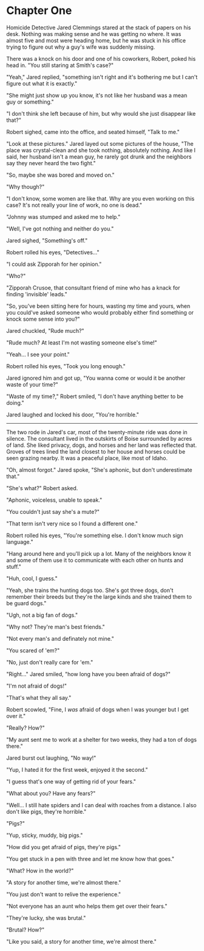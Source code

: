 # Chapter One

Homicide Detective Jared Clemmings stared at the stack of papers on his desk. Nothing was making sense and he was getting no where. It was almost five and most were heading home, but he was stuck in his office trying to figure out why a guy's wife was suddenly missing.

There was a knock on his door and one of his coworkers, Robert, poked his head in. "You still staring at Smith's case?"

"Yeah," Jared replied, "something isn't right and it's bothering me but I can't figure out what it is exactly."

"She might just show up you know, it's not like her husband was a mean guy or something."

"I don't think she left because of him, but why would she just disappear like that?"

Robert sighed, came into the office, and seated himself, "Talk to me."

"Look at these pictures." Jared layed out some pictures of the house, "The place was crystal-clean and she took nothing, absolutely nothing. And like I said, her husband isn't a mean guy, he rarely got drunk and the neighbors say they never heard the two fight."

"So, maybe she was bored and moved on."

"Why though?"

"I don't know, some women are like that. Why are you even working on this case? It's not really your line of work, no one is dead."

"Johnny was stumped and asked me to help."

"Well, I've got nothing and neither do you."

Jared sighed, "Something's off."

Robert rolled his eyes, "Detectives..."

"I could ask Zipporah for her opinion."

"Who?"

"Zipporah Crusoe, that consultant friend of mine who has a knack for finding 'invisible' leads."

"So, you've been sitting here for hours, wasting my time and yours, when you could've asked someone who would probably either find something or knock some sense into you?"

Jared chuckled, "Rude much?"

"Rude much? At least I'm not wasting someone else's time!"

"Yeah... I see your point."

Robert rolled his eyes, "Took you long enough."

Jared ignored him and got up, "You wanna come or would it be another waste of your time?"

"Waste of my time?," Robert smiled, "I don't have anything better to be doing."

Jared laughed and locked his door, "You're horrible."

***

The two rode in Jared's car, most of the twenty-minute ride was done in silence. The consultant lived in the outskirts of Boise surrounded by acres of land. She liked privacy, dogs, and horses and her land was reflected that. Groves of trees lined the land closest to her house and horses could be seen grazing nearby. It was a peaceful place, like most of Idaho.

"Oh, almost forgot." Jared spoke, "She's aphonic, but don't underestimate that."

"She's what?" Robert asked.

"Aphonic, voiceless, unable to speak."

"You couldn't just say she's a mute?"

"That term isn't very nice so I found a different one."

Robert rolled his eyes, "You're something else. I don't know much sign language."

"Hang around here and you'll pick up a lot. Many of the neighbors know it and some of them use it to communicate with each other on hunts and stuff."

"Huh, cool, I guess."

"Yeah, she trains the hunting dogs too. She's got three dogs, don't remember their breeds but they're the large kinds and she trained them to be guard dogs."

"Ugh, not a big fan of dogs."

"Why not? They're man's best friends."

"Not every man's and definately not mine."

"You scared of 'em?"

"No, just don't really care for 'em."

"Right..." Jared smiled, "how long have you been afraid of dogs?"

"I'm not afraid of dogs!"

"That's what they all say."

Robert scowled, "Fine, I _was_ afraid of dogs when I was younger but I get over it."

"Really? How?"

"My aunt sent me to work at a shelter for two weeks, they had a ton of dogs there."

Jared burst out laughing, "No way!"

"Yup, I hated it for the first week, enjoyed it the second."

"I guess that's one way of getting rid of your fears."

"What about you? Have any fears?"

"Well... I still hate spiders and I can deal with roaches from a distance. I also don't like pigs, they're horrible."

"Pigs?"

"Yup, sticky, muddy, big pigs."

"How did you get afraid of pigs, they're pigs."

"You get stuck in a pen with three and let me know how that goes."

"What? How in the world?"

"A story for another time, we're almost there."

"You just don't want to relive the experience."

"Not everyone has an aunt who helps them get over their fears."

"They're lucky, she was brutal."

"Brutal? How?"

"Like you said, a story for another time, we're almost there."
